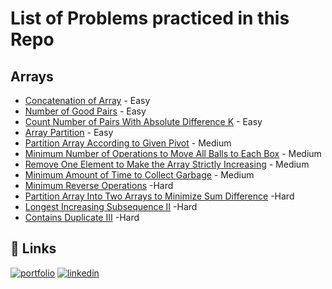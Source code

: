 # List of Problems practiced in this Repo

## Arrays

- [Concatenation of Array](https://leetcode.com/problems/concatenation-of-array/) - Easy
- [Number of Good Pairs](https://leetcode.com/problems/number-of-good-pairs/) - Easy
- [Count Number of Pairs With Absolute Difference K](https://leetcode.com/problems/count-number-of-pairs-with-absolute-difference-k/) - Easy
- [Array Partition](https://leetcode.com/problems/array-partition/) - Easy
- [Partition Array According to Given Pivot](https://leetcode.com/problems/partition-array-according-to-given-pivot/) - Medium
- [Minimum Number of Operations to Move All Balls to Each Box](https://leetcode.com/problems/minimum-number-of-operations-to-move-all-balls-to-each-box/) - Medium
- [Remove One Element to Make the Array Strictly Increasing](https://leetcode.com/problems/remove-one-element-to-make-the-array-strictly-increasing/) - Medium
- [Minimum Amount of Time to Collect Garbage](https://leetcode.com/problems/minimum-amount-of-time-to-collect-garbage/) - Medium
- [Minimum Reverse Operations](https://leetcode.com/problems/minimum-reverse-operations/) -Hard
- [Partition Array Into Two Arrays to Minimize Sum Difference](https://leetcode.com/problems/partition-array-into-two-arrays-to-minimize-sum-difference/) -Hard
- [Longest Increasing Subsequence II](https://leetcode.com/problems/longest-increasing-subsequence-ii/) -Hard
- [Contains Duplicate III](https://leetcode.com/problems/contains-duplicate-iii/) -Hard

## 🔗 Links

[![portfolio](https://img.shields.io/badge/my_portfolio-000?style=for-the-badge&logo=ko-fi&logoColor=white)](https://abhangidharmik.com/)
[![linkedin](https://img.shields.io/badge/linkedin-0A66C2?style=for-the-badge&logo=linkedin&logoColor=white)](https://www.linkedin.com/in/dharmik-abhangi/)
